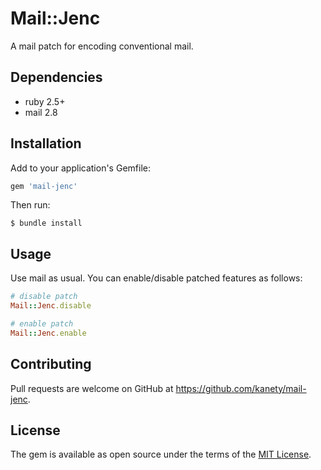 # Mail::Jenc

A mail patch for encoding conventional mail.

## Dependencies

* ruby 2.5+
* mail 2.8

## Installation

Add to your application's Gemfile:

```ruby
gem 'mail-jenc'
```

Then run:

    $ bundle install

## Usage

Use mail as usual. You can enable/disable patched features as follows:

```ruby
# disable patch
Mail::Jenc.disable

# enable patch
Mail::Jenc.enable
```

## Contributing

Pull requests are welcome on GitHub at https://github.com/kanety/mail-jenc.

## License

The gem is available as open source under the terms of the [MIT License](http://opensource.org/licenses/MIT).
